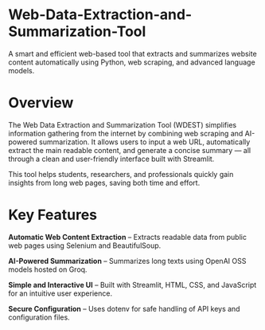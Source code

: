 # Web-Data-Extraction-and-Summarization-Tool
A smart and efficient web-based tool that extracts and summarizes website content automatically using Python, web scraping, and advanced language models.
# Overview
The Web Data Extraction and Summarization Tool (WDEST) simplifies information gathering from the internet by combining web scraping and AI-powered summarization.
It allows users to input a web URL, automatically extract the main readable content, and generate a concise summary — all through a clean and user-friendly interface built with Streamlit.

This tool helps students, researchers, and professionals quickly gain insights from long web pages, saving both time and effort.

# Key Features
<b>Automatic Web Content Extraction</b> – Extracts readable data from public web pages using Selenium and BeautifulSoup.

<b>AI-Powered Summarization</b> – Summarizes long texts using OpenAI OSS models hosted on Groq.

<b>Simple and Interactive UI</b> – Built with Streamlit, HTML, CSS, and JavaScript for an intuitive user experience.

 <b>Secure Configuration</b> – Uses dotenv for safe handling of API keys and configuration files.
